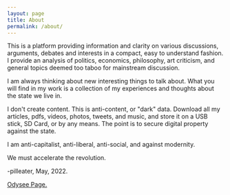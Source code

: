 ```yaml
---
layout: page
title: About
permalink: /about/
---
```


This is a platform providing information and clarity on various discussions, arguments, debates and interests in a compact, easy to understand fashion. I provide an analysis of politics, economics, philosophy, art criticism, and general topics deemed too taboo for mainstream discussion. 

I am always thinking about new interesting things to talk about. What you will find in my work is a collection of my experiences and thoughts about the state we live in.

I don't create content. This is anti-content, or "dark" data. Download all my articles, pdfs, videos, photos, tweets, and music, and store it on a USB stick, SD Card, or by any means. The point is to secure digital property against the state. 

I am anti-capitalist, anti-liberal, anti-social, and against modernity. 

We must accelerate the revolution. 

-pilleater, May, 2022.

[Odysee Page.](https://odysee.com/@francisforever:b)

